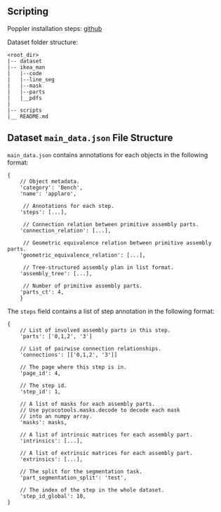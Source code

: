 ## Scripting

Poppler installation steps: [github](https://github.com/Belval/pdf2image)

Dataset folder structure:
```
<root_dir>
|-- dataset
|-- ikea_man
|   |--code
|   |--line_seg
|   |--mask
|   |--parts
|   |__pdfs
|
|-- scripts
|__ README.md
```


## Dataset `main_data.json` File Structure
`main_data.json` contains annotations for each objects in the following format:
```
{
    // Object metadata.
    'category': 'Bench',
    'name': 'applaro',
    
     // Annotations for each step.
    'steps': [...],
    
     // Connection relation between primitive assembly parts.
    'connection_relation': [...], 
    
     // Geometric equivalence relation between primitive assembly parts.
    'geometric_equivalence_relation': [...],
    
     // Tree-structured assembly plan in list format.
    'assembly_tree': [...],
    
     // Number of primitive assembly parts.
    'parts_ct': 4, 
    }
```

The `steps` field contains a list of step annotation in the following format:

```
{
    // List of involved assembly parts in this step.
    'parts': ['0,1,2', '3']
    
    // List of pairwise connection relationships.
    'connections': [['0,1,2', '3']]
    
    // The page where this step is in.
    'page_id': 4,
    
    // The step id.
    'step_id': 1,
    
    // A list of masks for each assembly parts.
    // Use pycocotools.masks.decode to decode each mask
    // into an numpy array.
    'masks': masks,
    
    // A list of intrinsic matrices for each assembly part.
    'intrinsics': [...],
    
    // A list of extrinsic matrices for each assembly part.
    'extrinsics': [...],
    
    // The split for the segmentation task.
    'part_segmentation_split': 'test',
    
    // The index of the step in the whole dataset.
    'step_id_global': 10,
}
```